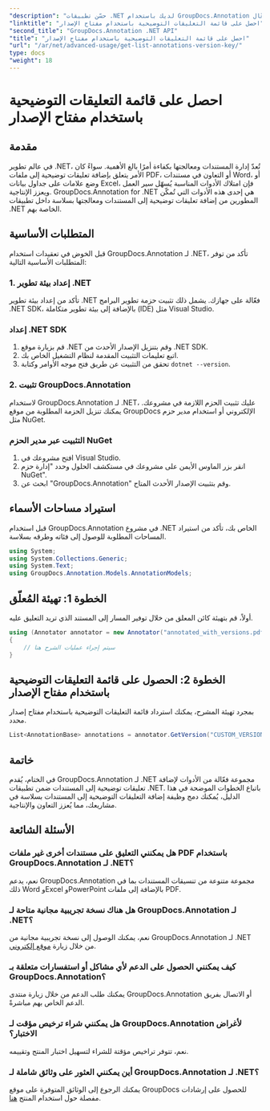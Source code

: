 ```yaml
---
"description": "حسّن تطبيقات .NET لديك باستخدام GroupDocs.Annotation لشرح مستندات سلس. اتبع دليلنا خطوة بخطوة لدمج فعّال."
"linktitle": "احصل على قائمة التعليقات التوضيحية باستخدام مفتاح الإصدار"
"second_title": "GroupDocs.Annotation .NET API"
"title": "احصل على قائمة التعليقات التوضيحية باستخدام مفتاح الإصدار"
"url": "/ar/net/advanced-usage/get-list-annotations-version-key/"
type: docs
"weight": 18
---
```


# احصل على قائمة التعليقات التوضيحية باستخدام مفتاح الإصدار

## مقدمة
في عالم تطوير .NET، تُعدّ إدارة المستندات ومعالجتها بكفاءة أمرًا بالغ الأهمية. سواءً كان الأمر يتعلق بإضافة تعليقات توضيحية إلى ملفات PDF، أو التعاون في مستندات Word، أو وضع علامات على جداول بيانات Excel، فإن امتلاك الأدوات المناسبة يُسهّل سير العمل ويعزز الإنتاجية. GroupDocs.Annotation for .NET هي إحدى هذه الأدوات التي تُمكّن المطورين من إضافة تعليقات توضيحية إلى المستندات ومعالجتها بسلاسة داخل تطبيقات .NET الخاصة بهم.
## المتطلبات الأساسية
قبل الخوض في تعقيدات استخدام GroupDocs.Annotation لـ .NET، تأكد من توفر المتطلبات الأساسية التالية:
### 1. إعداد بيئة تطوير .NET
تأكد من إعداد بيئة تطوير .NET فعّالة على جهازك. يشمل ذلك تثبيت حزمة تطوير البرامج .NET SDK، بالإضافة إلى بيئة تطوير متكاملة (IDE) مثل Visual Studio.
### إعداد .NET SDK
1. قم بزيارة موقع .NET وقم بتنزيل الإصدار الأحدث من .NET SDK.
2. اتبع تعليمات التثبيت المقدمة لنظام التشغيل الخاص بك.
3. تحقق من التثبيت عن طريق فتح موجه الأوامر وكتابة `dotnet --version`.
### 2. تثبيت GroupDocs.Annotation
لاستخدام GroupDocs.Annotation لـ .NET، عليك تثبيت الحزم اللازمة في مشروعك. يمكنك تنزيل الحزمة المطلوبة من موقع GroupDocs الإلكتروني أو استخدام مدير حزم مثل NuGet.
### التثبيت عبر مدير الحزم NuGet
1. افتح مشروعك في Visual Studio.
2. انقر بزر الماوس الأيمن على مشروعك في مستكشف الحلول وحدد "إدارة حزم NuGet".
3. ابحث عن "GroupDocs.Annotation" وقم بتثبيت الإصدار الأحدث المتاح.

## استيراد مساحات الأسماء
قبل استخدام GroupDocs.Annotation في مشروع .NET الخاص بك، تأكد من استيراد المساحات المطلوبة للوصول إلى فئاته وطرقه بسلاسة.
```csharp
using System;
using System.Collections.Generic;
using System.Text;
using GroupDocs.Annotation.Models.AnnotationModels;
```
## الخطوة 1: تهيئة المُعلّق
أولاً، قم بتهيئة كائن المعلق من خلال توفير المسار إلى المستند الذي تريد التعليق عليه.
```csharp
using (Annotator annotator = new Annotator("annotated_with_versions.pdf"))
{
    // سيتم إجراء عمليات الشرح هنا
}
```
## الخطوة 2: الحصول على قائمة التعليقات التوضيحية باستخدام مفتاح الإصدار
بمجرد تهيئة المشرح، يمكنك استرداد قائمة التعليقات التوضيحية باستخدام مفتاح إصدار محدد.
```csharp
List<AnnotationBase> annotations = annotator.GetVersion("CUSTOM_VERSION");
```

## خاتمة
في الختام، يُقدم GroupDocs.Annotation لـ .NET مجموعة فعّالة من الأدوات لإضافة تعليقات توضيحية إلى المستندات ضمن تطبيقات .NET. باتباع الخطوات الموضحة في هذا الدليل، يُمكنك دمج وظيفة إضافة التعليقات التوضيحية إلى المستندات بسلاسة في مشاريعك، مما يُعزز التعاون والإنتاجية.
## الأسئلة الشائعة
### هل يمكنني التعليق على مستندات أخرى غير ملفات PDF باستخدام GroupDocs.Annotation لـ .NET؟
نعم، يدعم GroupDocs.Annotation مجموعة متنوعة من تنسيقات المستندات بما في ذلك Word وExcel وPowerPoint بالإضافة إلى ملفات PDF.
### هل هناك نسخة تجريبية مجانية متاحة لـ GroupDocs.Annotation لـ .NET؟
نعم، يمكنك الوصول إلى نسخة تجريبية مجانية من GroupDocs.Annotation لـ .NET من خلال زيارة [موقع إلكتروني](https://releases.groupdocs.com/annotation/net/).
### كيف يمكنني الحصول على الدعم لأي مشاكل أو استفسارات متعلقة بـ GroupDocs.Annotation؟
يمكنك طلب الدعم من خلال زيارة منتدى GroupDocs.Annotation أو الاتصال بفريق الدعم الخاص بهم مباشرةً.
### هل يمكنني شراء ترخيص مؤقت لـ GroupDocs.Annotation لأغراض الاختبار؟
نعم، تتوفر تراخيص مؤقتة للشراء لتسهيل اختبار المنتج وتقييمه.
### أين يمكنني العثور على وثائق شاملة لـ GroupDocs.Annotation لـ .NET؟
يمكنك الرجوع إلى الوثائق المتوفرة على موقع GroupDocs للحصول على إرشادات مفصلة حول استخدام المنتج [هنا]( https://tutorials.groupdocs.com/annotation/net/).
